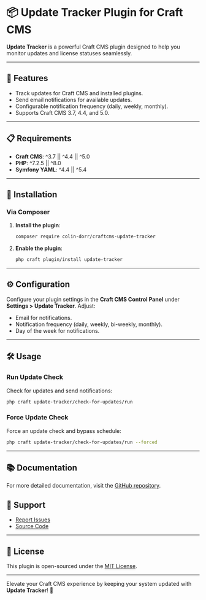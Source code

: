 # 📦 Update Tracker Plugin for Craft CMS

**Update Tracker** is a powerful Craft CMS plugin designed to help you monitor updates and license statuses seamlessly.

---

## 🌟 Features
- Track updates for Craft CMS and installed plugins.
- Send email notifications for available updates.
- Configurable notification frequency (daily, weekly, monthly).
- Supports Craft CMS 3.7, 4.4, and 5.0.

---

## 📋 Requirements
- **Craft CMS**: ^3.7 || ^4.4 || ^5.0  
- **PHP**: ^7.2.5 || ^8.0  
- **Symfony YAML**: ^4.4 || ^5.4

---

## 🚀 Installation

### Via Composer
1. **Install the plugin**:
    ```bash
    composer require colin-dorr/craftcms-update-tracker
    ```
2. **Enable the plugin**:
    ```bash
    php craft plugin/install update-tracker
    ```

---

## ⚙️ Configuration
Configure your plugin settings in the **Craft CMS Control Panel** under **Settings > Update Tracker**. Adjust:
- Email for notifications.
- Notification frequency (daily, weekly, bi-weekly, monthly).
- Day of the week for notifications.

---

## 🛠️ Usage

### Run Update Check
Check for updates and send notifications:
```bash
php craft update-tracker/check-for-updates/run
```

### Force Update Check
Force an update check and bypass schedule:
```bash
php craft update-tracker/check-for-updates/run --forced
```

---

## 📚 Documentation
For more detailed documentation, visit the [GitHub repository](https://github.com/ColinDorr/craftcms-update-tracker).

## 🐞 Support
- [Report Issues](https://github.com/ColinDorr/craftcms-update-tracker/issues?state=open)
- [Source Code](https://github.com/ColinDorr/craftcms-update-tracker)

---

## 📜 License
This plugin is open-sourced under the [MIT License](LICENSE).

---

Elevate your Craft CMS experience by keeping your system updated with **Update Tracker**! 🚀

